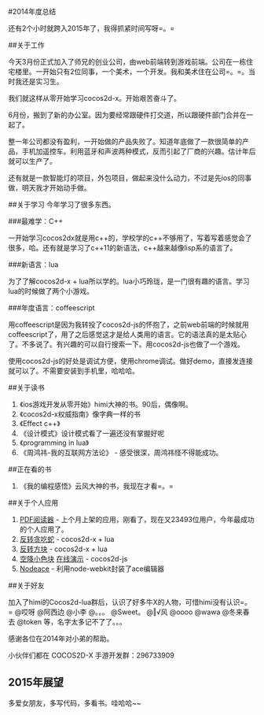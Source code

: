 #2014年度总结

还有2个小时就跨入2015年了，我得抓紧时间写呀=。=

##关于工作

今天3月份正式加入了师兄的创业公司，由web前端转到游戏前端。公司在一栋住宅楼里。一开始只有2位同事，一个美术，一个开发。我和美术住在公司=。=。当时我还是实习生。

我们就这样从零开始学习cocos2d-x。开始艰苦奋斗了。

6月份，搬到了新的办公室。因为要经常跟硬件打交道，所以跟硬件部门合并在一起了。

整一年公司都没有盈利，一开始做的产品失败了。知道年底做了一款很简单的产品，手机加遥控车。利用蓝牙和声波两种模式，反而引起了厂商的兴趣。估计年后就可以生产了。

还有就是一款智能灯的项目，外包项目，做起来没什么动力，不过是先ios的同事做，明天我才开始动手做。

##关于学习
今年学习了很多东西。

###最难学：C++

一开始学习cocos2dx就是用c++的，学校学的c++不够用了，写着写着感觉会了很多，哈。还有就是学习了c++11的新语法，c++越来越像lisp系的语言了。

###新语言：lua

为了了解cocos2d-x + lua所以学的。lua小巧玲珑，是一门很有趣的语言。学习lua的时候做了两个小游戏。

###年度语言：coffeescript

用coffeescript是因为我转投了cocos2d-js的怀抱了，之前web前端的时候就用coffeescript了，用了之后感觉这才是给人类用的语言。它的语法真的是太贴心了。不多说了。有兴趣的可以自行搜索一下。用cocos2d-js也做了一个游戏。

使用cocos2d-js的好处是调试方便，使用chrome调试。做好demo，直接发连接就可以了。不需要安装到手机里，哈哈哈。

##关于读书

1. 《ios游戏开发从零开始》himi大神的书。90后，偶像啊。
2. 《cocos2d-x权威指南》像字典一样的书
3. 《Effect c++》
4. 《设计模式》设计模式看了一遍还没有掌握好呢
5. 《programming in lua》
6. 《周鸿祎-我的互联网方法论》 - 感受很深，周鸿祎怪不得能成功。

##正在看的书
1. 《我的编程感悟》云风大神的书，我现在才看=。=

##关于个人应用

1. [PDF阅读器](http://app.mi.com/detail/78505) - 上个月上架的应用，刚看了，现在又23493位用户，今年最成功的个人应用了。
2. [反转贪吃蛇](https://github.com/skyhacker2/SnakeGameLua) - cocos2d-x + lua
3. [反转方块](https://github.com/skyhacker2/FilpBlocks) - cocos2d-x + lua
4. [空降小色块](https://coding.net/u/elevenchen/p/FlyBlock/git) [在线演示](http://flyblock-d0b2f.coding.io/) - cocos2d-js
5. [Nodeace](https://github.com/skyhacker2/nodeace) - 利用node-webkit封装了ace编辑器

##关于好友

加入了himi的Cocos2d-lua群后，认识了好多牛X的人物，可惜himi没有认识=。=
@哎呀 @阿西边 @小李 @。。。 @Sweet。 @‖√风 @oooo @wawa @冬来春去 @token 等，名字太多记不了了。。。

感谢各位在2014年对小弟的帮助。

小伙伴们都在 COCOS2D-X 手游开发群：296733909


## 2015年展望

多爱女朋友，多写代码，多看书。哇哈哈~~